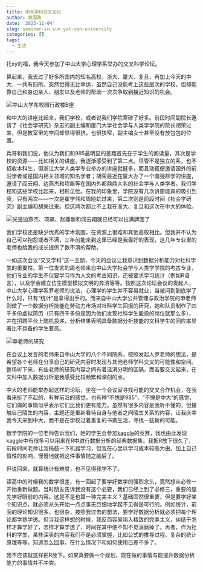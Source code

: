 ```yaml
---
title: 中大学科交叉论坛
author: 黄国政
date: '2023-11-04'
slug: seminar-in-sun-yat-sen-university
categories: []
tags:
  - 生活
---
```


<!--more-->

托xy的福，我今天参加了中山大学心理学系举办的交叉科学论坛。

算起来，我去过了好多所国内的知名高校，浙大、厦大、复旦，再加上今天的中大，一共有四所。突然觉得无比幸运，虽然自己没能考上这些层次的学校，但却能靠自己和身边亲人、朋友以及老师的帮助一次次争取到接近知识的机会。

![中山大学东校园行政楼B座](/images/posts/2023/11/11-04-seminar.jpg)

和中大的讲座比起来，我们学校，或者说我们学院寒碜了好多。前段时间副院长邀请了《社会学研究》杂志的副主编和厦门大学社会学与人类学学院的院长胡荣过来，但是教室里的空间却显得很挤，也很狭窄，副主编女士甚至没有放包包的位置。

兵哥和我们说，他认为我们和985最明显的差距首先在于学生的阅读量，其次是学校的资源——比如相关的讲座。我逐渐感受到了第二点。尽管不是独立的系，也不招收本科生，但浙江大学人类学专业举办的讲座就挺多，而且动辄便邀请国外的前沿学者或是国内相关领域的知名学者；胡荣最近在厦大办了一个南强群学的讲座，邀请了阎云翔、边燕杰和项飙等在国内外都鼎鼎大名的社会学与人类学者。我们学校和这些学校比起来，相形见绌。在我的印象里，学院没有几次讲座能真的吸引到我，只有两次——一次是翟学伟和周晓虹过来，第二次则是前段时间《社会学研究》副主编和胡荣过来。但这两次都比不上我在浙大、复旦和这次在中大的体验。

![光是边燕杰、项飙、赵鼎新和阎云翔就已经可以拉满牌面了](/images/posts/2023/11/11-04-nanqiang.jpg)

我们学校还是缺少优秀的学术氛围，在资源上很难和其他高校相比。但我并不认为自己可以抱怨或者不满，三年前能来到这里已经是我最好的表现，这几年专业里的老师也给我的成长提供了数不清的帮助。

一如这次会议“交叉学科”这一主题，今天的会议让我意识到数据分析能力对社科学生的重要性。第一位发言的周老师来自中山大学社会学与人类学学院的考古专业，他们专业的学生不仅要学习作为人文的考古知识，还被要求学习统计（例如R语言），以及学会建立仿生模型模拟文明的奔溃等等。按照这次论坛会议的发起人，中山大学心理学系罗老师的说法，心理学的学生并不容易就业，当被问到到底学了什么时，只有“统计”是拿得出手的。而来自中山大学公共管理与政治学院的申老师则做了一个数据分析技能在劳动力市场对社科学生回报的研究，她和队员制作了四千多份虚拟简历（只有四千多份是因为他们发现社科学生能投的岗位就那么多），并在招聘平台上随机投递，分析结果表明具备数据分析技能的文科学生的回应率显著比不具备的学生要高。

![申老师的研究](/images/posts/2023/11/11-04-data-student.jpg)

在会议上发言的老师来自中山大学的八个不同院系，按照发起人罗老师的想法，是希望各个老师在分享自己的研究内容时发现与其他老师学科交叉的可能性和空间。整场听下来，有些老师的研究内容之间有着泾渭分明的区隔，而若要交叉起来，在文科中加入数据分析是我感受比较频繁和深刻的点。

中大的老师能举办起这样的论坛，坐在一个会议室寻找可能的交叉合作机会，在我看来挺了不起的，有种前沿的感觉，也有种“不愧是985”、“不愧是中大”的感觉，它们做的事情似乎表示它们比我们更有能力。虽然有很多内容是我听不懂的，但接触自己陌生的内容，主题还是重新看待自身与他者之间陌生关系的内容，让我庆幸我今天来到中大，而不是在学校过着重复的书斋生活，寻找一些新的可能。

数学学院的一位老师告诉我们，她的学生会参加[kaggle](https//:www.kaggle.com)的竞赛，我也由此发现kaggle中有很多可以用来在R中进行数据分析的经典数据集。我把R放下很久了，前段时间老师让我捣鼓一下机器学习，但我在心里以学习成本较高为由，加上自己惰性的影响，慢慢地就把这件事情抛之脑后了。

但说回来，就算统计有难度，也不见得我学不了。

读高中的时候我的数学很差，有一回起了要学好数学的强烈念头，竟然想从必修一开始重新做题。当时朋友告诉我没有这个必要，我们已经上到了必修三，重要的是先学好眼前的内容。这是不是也算一种完美主义？基础固然很重要，但是要学好某个知识点，就必须从头开始一点点事无巨细地学起不见得是可行的。例如统计，前面的理论知识很多，也很杂，按照我过去的想法，要学好数据分析就必须把每个理论都学熟学透。但当我这样想的时候，我反而容易陷入精致的完美主义，纠结于怎样才算学好了，怎样才算学透了，时间在其中便不知不觉消磨掉了。再者，作为社科的学生，某些深奥的内容我们不是必须掌握，比如公式的推导过程、复杂的统计原理等等，知道怎么回事，在什么情况下和如何使用已差不多了。

我不应该就这样把R放下。如果真要做一个规划，现在做的事情与能提升数据分析能力的事情并不冲突。